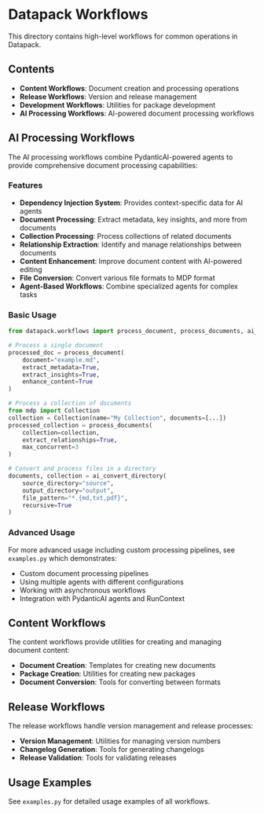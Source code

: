 # Datapack Workflows

This directory contains high-level workflows for common operations in Datapack.

## Contents

- **Content Workflows**: Document creation and processing operations
- **Release Workflows**: Version and release management
- **Development Workflows**: Utilities for package development
- **AI Processing Workflows**: AI-powered document processing workflows

## AI Processing Workflows

The AI processing workflows combine PydanticAI-powered agents to provide comprehensive document processing capabilities:

### Features

- **Dependency Injection System**: Provides context-specific data for AI agents
- **Document Processing**: Extract metadata, key insights, and more from documents
- **Collection Processing**: Process collections of related documents
- **Relationship Extraction**: Identify and manage relationships between documents
- **Content Enhancement**: Improve document content with AI-powered editing
- **File Conversion**: Convert various file formats to MDP format
- **Agent-Based Workflows**: Combine specialized agents for complex tasks

### Basic Usage

```python
from datapack.workflows import process_document, process_documents, ai_convert_directory

# Process a single document
processed_doc = process_document(
    document="example.md",
    extract_metadata=True,
    extract_insights=True,
    enhance_content=True
)

# Process a collection of documents
from mdp import Collection
collection = Collection(name="My Collection", documents=[...])
processed_collection = process_documents(
    collection=collection,
    extract_relationships=True,
    max_concurrent=3
)

# Convert and process files in a directory
documents, collection = ai_convert_directory(
    source_directory="source",
    output_directory="output",
    file_pattern="*.{md,txt,pdf}",
    recursive=True
)
```

### Advanced Usage

For more advanced usage including custom processing pipelines, see `examples.py` which demonstrates:

- Custom document processing pipelines
- Using multiple agents with different configurations
- Working with asynchronous workflows
- Integration with PydanticAI agents and RunContext

## Content Workflows

The content workflows provide utilities for creating and managing document content:

- **Document Creation**: Templates for creating new documents
- **Package Creation**: Utilities for creating new packages
- **Document Conversion**: Tools for converting between formats

## Release Workflows

The release workflows handle version management and release processes:

- **Version Management**: Utilities for managing version numbers
- **Changelog Generation**: Tools for generating changelogs
- **Release Validation**: Tools for validating releases

## Usage Examples

See `examples.py` for detailed usage examples of all workflows. 